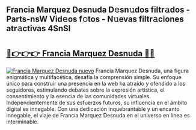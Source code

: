 ## Francia Marquez Desnuda D𝚎sn𝚞dos filtr𝚊dos - Parts-nsW Vid𝚎os f𝚘tos - N𝚞evas filtr𝚊ciones atr𝚊ctivas 4SnSI

# <h2><a href="http://mb7au8.tromn.icu/?c=Francia+Marquez+Desnuda">🔗👉👉👉 Francia Marquez Desnuda 🔗🔗</a></h2>

[![Francia Marquez Desnuda nuevo](https://i.imgur.com/pEAQMta.gif)](http://mb7au8.tromn.icu/?c=Francia+Marquez+Desnuda)
Francia Marquez Desnuda, una figura enigmática y multifacética, desafía la comprensión simple. Su enfoque único para construir una presencia en la web ha atraído y ofendido a los seguidores, estimulando debates sobre la expresión artística, el consentimiento y la esencia de las comunidades virtuales. Independientemente de sus esfuerzos futuros, su influencia en el ámbito digital es innegable. Con una dedicación inquebrantable y un encanto innegable, el viaje de Francia Marquez Desnuda en el universo en línea es interminable.
